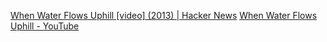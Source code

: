 
[When Water Flows Uphill [video] (2013) | Hacker News](https://news.ycombinator.com/item?id=40644605)
[When Water Flows Uphill - YouTube](https://www.youtube.com/watch?v=zzKgnNGqxMw)
